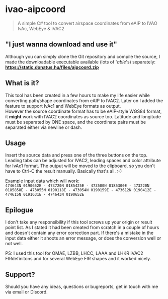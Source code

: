 # ivao-aipcoord
> A simple C# tool to convert airspace coordinates from eAIP to IVAO IvAc, WebEye & IVAC2

## "I just wanna download and use it"
Although you can simply clone the Git repository and compile the source, I made the downloadable executable available (lots of '*able*'s) separately:
**https://static.donatus.hu/files/aipcoord.zip**


## What is it?
This tool has been created in a few hours to make my life easier while converting path/shape coordinates from eAIP to IVAC2. Later on I added the feature to support IvAc1 and WebEye formats as output.   
However the source coordinate format has to be eAIP-style WGS84 format, it **might** work with IVAC2 coordinates as source too. Latitude and longitude must be separated by ONE space, and the coordinate pairs must be separated either via newline or dash.   

## Usage
Insert the source data and press one of the three buttons on the top. Leading tabs can be adjusted for IVAC2, leading spaces and color attribute for IvAc1 format. The output will be moved to the clipboard, so you don't have to Ctrl-C the result manually. Basically that's all. :-)   

Example input data which will work:  
`474643N 0190652E - 473720N 0185425E - 473500N 0185300E - 473220N 0185858E - 473055N 0190118E - 473054N 0190159E - 473612N 0190412E - 474615N 0191631E - 474643N 0190652E`

## Epilogue
I don't take any responsibility if this tool screws up your origin or result point list. As I stated it had been created from scratch in a couple of hours and doesn't contain any error correction part. If there's a mistake in the input data either it shoots an error message, or does the conversion well or not well.  

PS: I used this tool for OMAE, LZBB, LHCC, LAAA and LHKR IVAC2 FIRdefinitons and for several WebEye FIR shapes and it worked nicely.

## Support?
Should you have any ideas, questions or bugreports, get in touch with me via email or Discord.